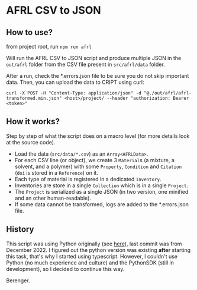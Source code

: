 # AFRL CSV to JSON
## How to use?

from project root, run `npm run afrl`

Will run the AFRL CSV to JSON script and produce multiple JSON in the `out/afrl` folder from the CSV file present in `src/afrl/data` folder.

After a run, check the *.errors.json file to be sure you do not skip important data.
Then, you can upload the data to CRIPT using curl:

```
curl -X POST -H "Content-Type: application/json" -d "@./out/afrl/afrl-transformed.min.json" <host>/project/ --header "authorization: Bearer <token>"
```

## How it works?

Step by step of what the script does on a macro level (for more details look at the source code).

- Load the data (`src/data/*.csv`) as an `Array<AFRLData>`.
- For each CSV line (or object), we create 3 `Material`s (a mixture, a solvent, and a polymer) with some `Property`, `Condition` and `Citation` (`doi` is stored in a `Reference`) on it.
- Each type of material is registered in a dedicated `Inventory`.
- Inventories are store in a single `Collection` which is in a single `Project`.
- The `Project` is serialized as a single JSON (in two version, one minified and an other human-readable).
- If some data cannot be transformed, logs are added to the *.errors.json file.


## History

This script was using Python originally (see [here](../../../python_sdk_scripts/AFRL/)), last commit was from December 2022. I figured out the python version was existing **after** starting this task, that's why I started using typescript. However, I couldn't use Python (no much experience and culture) and the PythonSDK (still in development), so I decided to continue this way.

Berenger.